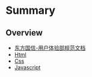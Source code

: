 # Summary

## Overview

* [东方国信-用户体验部规范文档](README.md)
* [Html](html.md)
* [Css](css.md)
* [Javascript](javascript.md)


